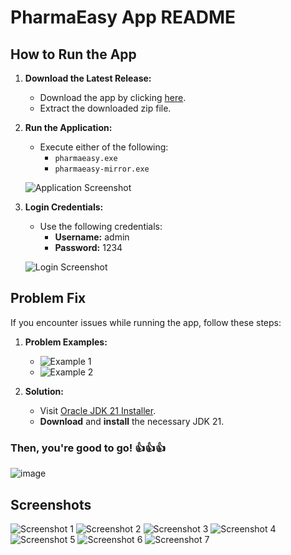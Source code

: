 # PharmaEasy App README

## **How to Run the App**

1. **Download the Latest Release:**
   - Download the app by clicking [here](https://drive.google.com/file/d/1_nBELPzn7WxShNl5xU9iYNHkUxFXEChA/view?usp=sharing).
   - Extract the downloaded zip file.

2. **Run the Application:**
   - Execute either of the following:
     - `pharmaeasy.exe`
     - `pharmaeasy-mirror.exe`

   ![Application Screenshot](https://github.com/pmcm4/PharmaEasy/assets/103233119/aefdf4ad-8cf1-4edc-8fda-8a241eff03bb)

3. **Login Credentials:**
   - Use the following credentials:
     - **Username:** admin
     - **Password:** 1234

   ![Login Screenshot](https://github.com/pmcm4/PharmaEasy/assets/103233119/18479ed6-1108-4b4b-87fb-f606c2ed6e54)

## **Problem Fix**

If you encounter issues while running the app, follow these steps:

1. **Problem Examples:**
   - ![Example 1](https://github.com/pmcm4/PharmaEasy/assets/108311954/9bc78f99-6ff6-4476-b656-2ee767011ab2)
   - ![Example 2](https://github.com/pmcm4/PharmaEasy/assets/108311954/e090314b-94b9-466b-801d-fdf782d5222f)

2. **Solution:**
   - Visit [Oracle JDK 21 Installer](https://www.oracle.com/java/technologies/downloads/?fbclid=IwAR1NXXcl2y0CDn2VfGE1spMR1zt45fogi3OtPmBkLsg2zZ7FnjaTb3-9dy4).
   - **Download** and **install** the necessary JDK 21.
### **Then, you're good to go! 👍👍👍** 
![image](https://github.com/pmcm4/PharmaEasy/assets/108311954/5d5025d1-0c6a-4704-bba8-7a0ae336755a)


## **Screenshots**

![Screenshot 1](https://github.com/pmcm4/PharmaEasy/assets/103233119/10427bf6-b6aa-414a-83fa-e1f76c89b322)
![Screenshot 2](https://github.com/pmcm4/PharmaEasy/assets/103233119/ba14576c-75d3-47b7-9bc4-adb747d01d05)
![Screenshot 3](https://github.com/pmcm4/PharmaEasy/assets/103233119/25672917-78d0-43ae-9442-cb64f21b3b89)
![Screenshot 4](https://github.com/pmcm4/PharmaEasy/assets/103233119/b9672c09-6265-4851-a9ec-5c7866e420bb)
![Screenshot 5](https://github.com/pmcm4/PharmaEasy/assets/103233119/4c015586-8f08-4b62-a93b-7ead2f5bf77c)
![Screenshot 6](https://github.com/pmcm4/PharmaEasy/assets/103233119/2b1701ad-127a-49f3-8622-250cb1677ad4)
![Screenshot 7](https://github.com/pmcm4/PharmaEasy/assets/103233119/e7b63f4f-fffb-4aec-b88f-41fbc543bd0b)

